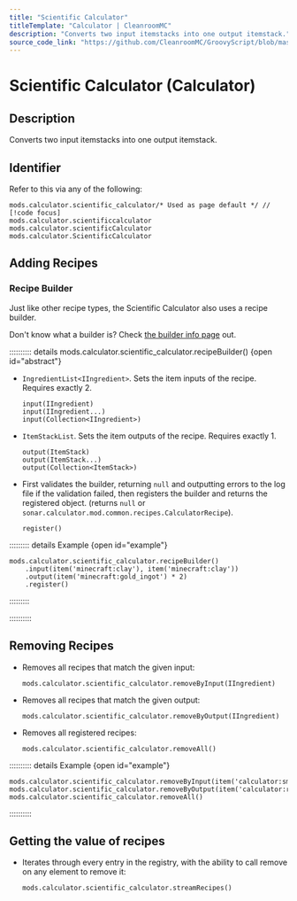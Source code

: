 ```yaml
---
title: "Scientific Calculator"
titleTemplate: "Calculator | CleanroomMC"
description: "Converts two input itemstacks into one output itemstack."
source_code_link: "https://github.com/CleanroomMC/GroovyScript/blob/master/src/main/java/com/cleanroommc/groovyscript/compat/mods/calculator/ScientificCalculator.java"
---
```


# Scientific Calculator (Calculator)

## Description

Converts two input itemstacks into one output itemstack.

## Identifier

Refer to this via any of the following:

```groovy:no-line-numbers {1}
mods.calculator.scientific_calculator/* Used as page default */ // [!code focus]
mods.calculator.scientificcalculator
mods.calculator.scientificCalculator
mods.calculator.ScientificCalculator
```


## Adding Recipes

### Recipe Builder

Just like other recipe types, the Scientific Calculator also uses a recipe builder.

Don't know what a builder is? Check [the builder info page](../../introduction/builder.md) out.

:::::::::: details mods.calculator.scientific_calculator.recipeBuilder() {open id="abstract"}
- `IngredientList<IIngredient>`. Sets the item inputs of the recipe. Requires exactly 2.

    ```groovy:no-line-numbers
    input(IIngredient)
    input(IIngredient...)
    input(Collection<IIngredient>)
    ```

- `ItemStackList`. Sets the item outputs of the recipe. Requires exactly 1.

    ```groovy:no-line-numbers
    output(ItemStack)
    output(ItemStack...)
    output(Collection<ItemStack>)
    ```

- First validates the builder, returning `null` and outputting errors to the log file if the validation failed, then registers the builder and returns the registered object. (returns `null` or `sonar.calculator.mod.common.recipes.CalculatorRecipe`).

    ```groovy:no-line-numbers
    register()
    ```

::::::::: details Example {open id="example"}
```groovy:no-line-numbers
mods.calculator.scientific_calculator.recipeBuilder()
    .input(item('minecraft:clay'), item('minecraft:clay'))
    .output(item('minecraft:gold_ingot') * 2)
    .register()
```

:::::::::

::::::::::

## Removing Recipes

- Removes all recipes that match the given input:

    ```groovy:no-line-numbers
    mods.calculator.scientific_calculator.removeByInput(IIngredient)
    ```

- Removes all recipes that match the given output:

    ```groovy:no-line-numbers
    mods.calculator.scientific_calculator.removeByOutput(IIngredient)
    ```

- Removes all registered recipes:

    ```groovy:no-line-numbers
    mods.calculator.scientific_calculator.removeAll()
    ```

:::::::::: details Example {open id="example"}
```groovy:no-line-numbers
mods.calculator.scientific_calculator.removeByInput(item('calculator:smallamethyst'))
mods.calculator.scientific_calculator.removeByOutput(item('calculator:redstoneingot'))
mods.calculator.scientific_calculator.removeAll()
```

::::::::::

## Getting the value of recipes

- Iterates through every entry in the registry, with the ability to call remove on any element to remove it:

    ```groovy:no-line-numbers
    mods.calculator.scientific_calculator.streamRecipes()
    ```
